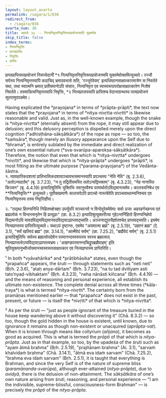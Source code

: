 ```yaml
---
layout: layout_avarta
permalink: /sagara/1/036
redirect_from:
  - /sagara/036
avarta_num: 36
title: आवर्तः ३६ -- नित्यनिवृत्तनिवृत्तिरूपप्रयोजनमपि युक्तमेव
skip_title: false
index_terms:
- नित्यनिवृत्तिः
- प्राप्तप्राप्तिः
- निवृत्तिः
- प्राप्तिः
---
```


प्राप्तप्राप्तिरूपप्रयोजनं निरूप्येदानीं *१ नित्यनिवृत्तनिवृत्तिरूपप्रयोजनमपि युक्तमेवोक्तमित्युच्यते। 
रज्जौ सर्पस्य नित्यनिवृत्तस्यापि कदाचिद् भ्रमादवभासे सति, 'रज्जुरेवेयम्' इत्यधिष्ठानसाक्षात्कारमात्रेण 
स निवर्तते यथा, तथा स्वात्मनि भ्रमात् प्रतीयमानोऽपि संसारः, नित्यनिवृत्त एव स्वस्वरूपापरोक्षसाक्षात्कारेण निःशेषं निवर्तते। 
तस्मान्नित्यनिवृत्तस्यापि निवृत्तिः, *२ नित्यप्राप्तस्यापि प्राप्तिश्च वेदान्तग्रन्थस्य परमप्रयोजनं सुतरामुपपन्नमेव।

<div class="translation-inline" markdown="1">
Having explicated the *prayojana* in terms of *prāpta-prāpti*, the text now states that the *prayojana* in terms of *nitya-nivṛtta-nivṛtti* is likewise reasonable and valid. Just as, in the well-known example, though the snake is *nitya-nivṛtta* (eternally absent) from the rope, it may still appear due to delusion; and this delusory perception is dispelled merely upon the direct cognition (*adhisṭhāna-sākṣātkāra*) of the rope as rope — so too, the *saṁsāra*, though merely an illusory appearance upon the Self due to *bhrama*, is entirely sublated by the immediate and direct realization of one’s own essential nature (*sva-svarūpa-aparokṣa-sākṣātkāra*). Therefore, the notion that even that which is *nitya-nivṛtta* undergoes *nivṛtti*, and likewise that which is *nitya-prāpta* undergoes *prāpti*, is most fitting as the ultimate purpose (*parama-prayojana*) of the Vedānta-śāstra.
</div>

<div class="footnote" markdown="1">
१. व्यावहारिकदशायां प्रातिभासिकदशायाञ्चावभासमानस्यापि प्रपञ्चस्य "नेति नेति" (बृ. 2.3.6), 
"अतोऽन्यदार्तम्" (बृ. 3.7.23), 
"न तु तद्वितीयमस्ति ततोऽन्यद्विभक्तम्" (बृ. 4.3.23), 
"नेह नानास्ति किञ्चन" (बृ. 4.4.19) 
इत्यादिश्रुतिभिः युक्तिभिः स्वानुभवैश्च परमार्थतोऽविद्यमानत्वमेव। 
कालत्रयनिषेध एव **नित्यनिवृत्तिः** इत्युच्यते। 
पूर्वोक्तप्रमाणैः कालत्रयेऽपि प्रपञ्चो नास्त्येवेति प्रपञ्चयाथात्म्यनिश्चय एव नित्यनिवृत्तस्य तस्य निवृत्तिर्ज्ञेया।

२. "तद्यथा हिरण्यनिधिं निहितमक्षेत्रज्ञा उपर्युपरि सञ्चरन्तो न विन्देयुरेवमेवेमाः 
सर्वाः प्रजाः अहरहर्गच्छन्त्य एतं ब्रह्मलोकं न विन्दन्त्यनृतेन हि प्रत्यूढाः" (छा. 8.3.2) 
इत्यादिश्रुत्युक्तरीत्या गृहेऽन्तर्निहितो हिरण्यनिक्षेपो विद्यमानोऽपि यावदविद्यमविद्यमानवदविद्ययाऽप्राप्तवद्भवति। 
अञ्जनाद्युपायैर्ज्ञातश्चेत् प्राप्तवद्भवति। 
इयमेव नित्यप्राप्तस्य प्राप्तिरित्युच्यते। 
यथाऽयं दृष्टान्तः, एवमेव "अयमात्मा ब्रह्म" (बृ. 2.5.19), 
"प्रज्ञानं ब्रह्म" (ऐ. 3.1), 
"सर्वं खल्विदं ब्रह्म" (छा. 3.14.1),
"आत्मैवेदं सर्वम्" (छा. 7.25.2), 
"ब्रह्मैवेदं सर्वम्" (बृ. 2.5.1) इत्यादिश्रुतिभिः सर्वस्य ब्रह्मत्वोपदेशेन परमानन्दस्वरूपस्य 
स्वस्य ब्रह्मत्वात् नित्यप्राप्तत्वेऽप्यविद्ययाऽप्राप्तत्वभ्रमः। 
'अखण्डपरमानन्दचिद्रूपब्रह्मैवाहम्' इति श्रुतियुक्त्यनुभवैर्जायमानस्वस्वरूपसाक्षात्कार एव नित्यप्राप्तस्य प्राप्तिरिति।
</div>

<div class="translation-inline" markdown="1">
¹ In both *vyāvahārika* and *prātibhāsika* states, even though the *prapañca* appears, the śruti — through statements such as "neti neti" (Bṛh. 2.3.6), "ataḥ anya-dārtam" (Bṛh. 3.7.23), "na tu tad dvitīyam asti tato’nyaḍ-vibhaktam" (Bṛh. 4.3.23), "neha nānāsti kiñcana" (Bṛh. 4.4.19) — and the means of reasoning and personal experience, all establish its ultimate non-existence. The complete denial across all three times (*kāla-traya*) is what is termed *nitya-nivṛtti*. The certainty born from the pramāṇas mentioned earlier — that *prapañca* does not exist in the past, present, or future — is itself the *nivṛtti* of that which is *nitya-nivṛtta*.

² As per the śruti — "just as people ignorant of the treasure buried in the house keep wandering above it without discovering it" (Chā. 8.3.2) — so too, though the gold hidden in the house is existent, until known, due to ignorance it remains as though non-existent or unacquired (*aprāpta-vat*). When it is known through means like collyrium (*añjana*), it becomes as good as acquired. This is what is termed the *prāpti* of that which is *nitya-prāpta*. Just as in that example, so too, by the upadeśa of the śruti such as "ayam ātmā brahma" (Bṛh. 2.5.19), "prajñānam brahma" (Ai. 3.1), "sarvaṁ khalvidaṁ brahma" (Chā. 3.14.1), "ātmā eva idaṁ sarvam" (Chā. 7.25.2), "brahma eva idaṁ sarvam" (Bṛh. 2.5.1), it is taught that everything is Brahman, and since the very Self is of the nature of supreme bliss (*paramānanda-svarūpa*), although ever-attained (*nitya-prāpta*), due to *avidyā*, there is the delusion of non-attainment. The *sākṣātkāra* of one’s own nature arising from śruti, reasoning, and personal experience — "I am the indivisible, supreme-blissful, consciousness-form Brahman" — is precisely the *prāpti* of the *nitya-prāpta*.
</div>

